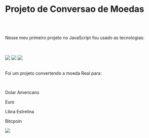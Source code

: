 <h1>Projeto de Conversao de Moedas</h1>
<br>
<br>
<p>Nesse meu primeiro projeto no JavaScript fou usado as tecnologias:</p>
<br>
<br>
<img src="https://img.shields.io/badge/HTML-239120?style=for-the-badge&logo=html5&logoColor=white"/>

 <img src="https://img.shields.io/badge/JavaScript-323330?style=for-the-badge&logo=javascript&logoColor=F7DF1E"/>

 <img src="https://img.shields.io/badge/CSS-239120?&style=for-the-badge&logo=css3&logoColor=white"/>
<br>
<br>
<p>Foi um projeto convertendo a moeda Real para:</p>
<br>
<p>Dolar Americano</p>
<p>Euro</p>
<p>Libra Estrelina</p>
<p>Bitcpoin</p>
<img src="https://github.com/user-attachments/assets/409e3ca9-1af9-46ca-9810-3b7cb354a9fa"/>
